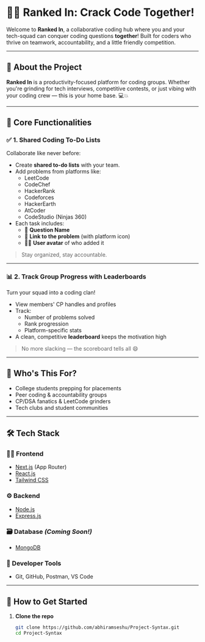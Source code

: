 # 👨‍💻 Ranked In: Crack Code Together!

Welcome to **Ranked In**, a collaborative coding hub where you and your tech-squad can conquer coding questions **together**! Built for coders who thrive on teamwork, accountability, and a little friendly competition.

---

## 🚀 About the Project

**Ranked In** is a productivity-focused platform for coding groups. Whether you're grinding for tech interviews, competitive contests, or just vibing with your coding crew — this is your home base. 💻💥

---

## 🔧 Core Functionalities

### ✅ 1. Shared Coding To-Do Lists

Collaborate like never before:

- Create **shared to-do lists** with your team.
- Add problems from platforms like:
  - LeetCode
  - CodeChef
  - HackerRank
  - Codeforces
  - HackerEarth
  - AtCoder
  - CodeStudio (Ninjas 360)
- Each task includes:
  - 📌 **Question Name**
  - 🔗 **Link to the problem** (with platform icon)
  - 🧑‍💻 **User avatar** of who added it

> Stay organized, stay accountable.

---

### 📊 2. Track Group Progress with Leaderboards

Turn your squad into a coding clan!

- View members' CP handles and profiles
- Track:
  - Number of problems solved
  - Rank progression
  - Platform-specific stats
- A clean, competitive **leaderboard** keeps the motivation high

> No more slacking — the scoreboard tells all 😄

---

## 🎯 Who's This For?

- College students prepping for placements
- Peer coding & accountability groups
- CP/DSA fanatics & LeetCode grinders
- Tech clubs and student communities

---

## 🛠️ Tech Stack

### 🧑‍🎨 Frontend
- [Next.js](https://nextjs.org/) (App Router)
- [React.js](https://reactjs.org/)
- [Tailwind CSS](https://tailwindcss.com/)

### ⚙️ Backend
- [Node.js](https://nodejs.org/)
- [Express.js](https://expressjs.com/)

### 🗃️ Database *(Coming Soon!)*
- [MongoDB](https://www.mongodb.com/)

### 🧰 Developer Tools
- Git, GitHub, Postman, VS Code

---

## 📌 How to Get Started

1. **Clone the repo**
   ```bash
   git clone https://github.com/abhiramseshu/Project-Syntax.git
   cd Project-Syntax
